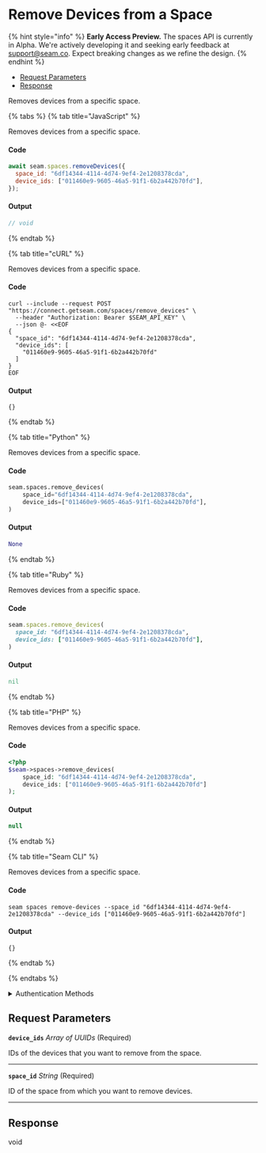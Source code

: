 # Remove Devices from a Space
{% hint style="info" %}
**Early Access Preview.** The spaces API is currently in Alpha. We're actively developing it and seeking early feedback at [support@seam.co](mailto:support@seam.co). Expect breaking changes as we refine the design.
{% endhint %}

- [Request Parameters](#request-parameters)
- [Response](#response)

Removes devices from a specific space.


{% tabs %}
{% tab title="JavaScript" %}

Removes devices from a specific space.

#### Code

```javascript
await seam.spaces.removeDevices({
  space_id: "6df14344-4114-4d74-9ef4-2e1208378cda",
  device_ids: ["011460e9-9605-46a5-91f1-6b2a442b70fd"],
});
```

#### Output

```javascript
// void
```
{% endtab %}

{% tab title="cURL" %}

Removes devices from a specific space.

#### Code

```curl
curl --include --request POST "https://connect.getseam.com/spaces/remove_devices" \
  --header "Authorization: Bearer $SEAM_API_KEY" \
  --json @- <<EOF
{
  "space_id": "6df14344-4114-4d74-9ef4-2e1208378cda",
  "device_ids": [
    "011460e9-9605-46a5-91f1-6b2a442b70fd"
  ]
}
EOF
```

#### Output

```curl
{}
```
{% endtab %}

{% tab title="Python" %}

Removes devices from a specific space.

#### Code

```python
seam.spaces.remove_devices(
    space_id="6df14344-4114-4d74-9ef4-2e1208378cda",
    device_ids=["011460e9-9605-46a5-91f1-6b2a442b70fd"],
)
```

#### Output

```python
None
```
{% endtab %}

{% tab title="Ruby" %}

Removes devices from a specific space.

#### Code

```ruby
seam.spaces.remove_devices(
  space_id: "6df14344-4114-4d74-9ef4-2e1208378cda",
  device_ids: ["011460e9-9605-46a5-91f1-6b2a442b70fd"],
)
```

#### Output

```ruby
nil
```
{% endtab %}

{% tab title="PHP" %}

Removes devices from a specific space.

#### Code

```php
<?php
$seam->spaces->remove_devices(
    space_id: "6df14344-4114-4d74-9ef4-2e1208378cda",
    device_ids: ["011460e9-9605-46a5-91f1-6b2a442b70fd"]
);
```

#### Output

```php
null
```
{% endtab %}

{% tab title="Seam CLI" %}

Removes devices from a specific space.

#### Code

```seam_cli
seam spaces remove-devices --space_id "6df14344-4114-4d74-9ef4-2e1208378cda" --device_ids ["011460e9-9605-46a5-91f1-6b2a442b70fd"]
```

#### Output

```seam_cli
{}
```
{% endtab %}

{% endtabs %}


<details>

<summary>Authentication Methods</summary>

- API key
- Personal access token
  <br>Must also include the `seam-workspace` header in the request.

To learn more, see [Authentication](https://docs.seam.co/latest/api/authentication).
</details>

## Request Parameters

**`device_ids`** *Array* *of UUIDs* (Required)

IDs of the devices that you want to remove from the space.

---

**`space_id`** *String* (Required)

ID of the space from which you want to remove devices.

---


## Response

void
